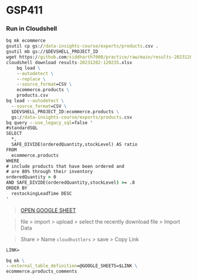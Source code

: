 # GSP411
### Run in Cloudshell
```cmd
bq mk ecommerce
gsutil cp gs://data-insights-course/exports/products.csv .
gsutil mb gs://$DEVSHELL_PROJECT_ID
wget https://github.com/siddharth7000/practice/raw/main/results-20231202-120235.xlsx
cloudshell download results-20231202-120235.xlsx
    bq load \
    --autodetect \
    --replace \
    --source_format=CSV \
    ecommerce.products \
    products.csv
bq load --autodetect \
  --source_format=CSV \
  $DEVSHELL_PROJECT_ID:ecommerce.products \
  gs://data-insights-course/exports/products.csv
bq query --use_legacy_sql=false '
#standardSQL
SELECT
  *,
  SAFE_DIVIDE(orderedQuantity,stockLevel) AS ratio
FROM
  ecommerce.products
WHERE
# include products that have been ordered and
# are 80% through their inventory
orderedQuantity > 0
AND SAFE_DIVIDE(orderedQuantity,stockLevel) >= .8
ORDER BY
  restockingLeadTime DESC
'
```
> [OPEN GOOGLE SHEET](https://docs.google.com/spreadsheets)

> file > import > upload > select the recently download file > Import Data

> Share > Name `cloudhustlers` > save > Copy Link
```cmd
LINK=
```
```cmd
bq mk \
--external_table_definition=@GOOGLE_SHEETS=$LINK \
ecommerce.products_comments
```
